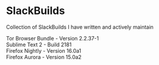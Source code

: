 SlackBuilds
===========

Collection of SlackBuilds I have written and actively maintain

Tor Browser Bundle - Version 2.2.37-1   
Sublime Text 2     - Build 2181    
Firefox Nightly    - Version 16.0a1    
Firefox Aurora     - Version 15.0a2